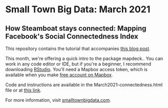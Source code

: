 # Small Town Big Data: March 2021
## How Steamboat stays connected: Mapping Facebook's Social Connectedness Index

This repository contains the tutorial that accompanies [this blog post](https://www.smalltownbigdata.com/post/steamboat-map-social-connectedness-facebook). 

This month, we're offering a quick intro to the package mapdeck.. You can work in any code editor or IDE, but if you're a beginner, I recommend downloading [RStudio](https://rstudio.com/products/rstudio/). You'll need a Mapbox access token, which is available when you make [free account on Mapbox](https://docs.mapbox.com/help/getting-started/). 

Code and instructions are available in the March2021-connectedness.html file or at [this link](https://smalltownbigdata.github.io/march2021-connectedness/march2021-connectedness.html). 

For more information, visit [smalltownbigdata.com](http://www.smalltownbigdata.com).
